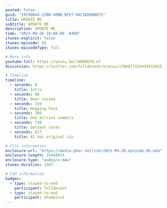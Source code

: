 ```yaml
---
posted: false
guid: "19C90D44-23BB-48BB-BFE7-64C1EDD0B675"
title: UPDATE ME
subtitle: UPDATE ME
description: UPDATE ME 
time: "2023-09-26 18:00:00 -0400"
itunes-explicit: false
itunes-episode: 95
itunes-episodeType: full

# More info
youtube-full: https://youtu.be/JAMQO6Y8-nY
discussion: https://twitter.com/fulldecent/status/1706877155454415015

# Timeline
timeline:
  - seconds: 0
    title: Intro
  - seconds: 88
    title: Beer review
  - seconds: 159
    title: Hugging Face
  - seconds: 380
    title: One million commits
  - seconds: 750
    title: Dataset cards
  - seconds: 817
    title: AI has original sin

# File information
enclosure-url: "https://media.phor.net/csh/2023-09-26-episode-95.m4a"
enclosure-length: 33404974
enclosure-type: "audio/x-m4a"
itunes-duration: 1587

# CSH information
badges:
  - type: stayed-to-end
    participant: fulldecent
  - type: stayed-to-end
    participant: dtedesco1
---
```

